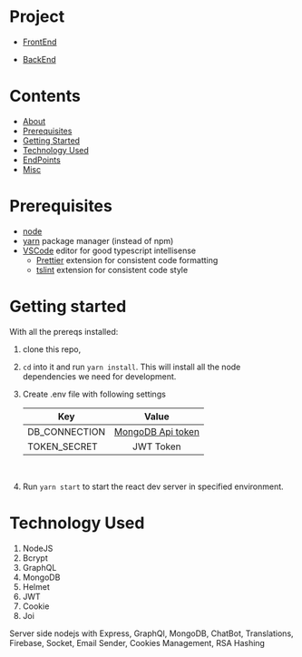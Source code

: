 # Project

- [FrontEnd](https://github.com/Piyush-Ranjan-Mishra/reactJSWithGraphQL)

- [BackEnd](https://github.com/Piyush-Ranjan-Mishra/serverNodejs )
# Contents

- [About](#Vuyit)
- [Prerequisites](#prerequisites)
- [Getting Started](#getting-started)
- [Technology Used](#technology-used)
- [EndPoints](#endpoints)
- [Misc](#misc)

# Prerequisites

- [node](https://nodejs.org/en/download/)
- [yarn](https://yarnpkg.com/en/docs/install) package manager (instead of npm)
- [VSCode](https://code.visualstudio.com/download) editor for good typescript intellisense
  - [Prettier](https://marketplace.visualstudio.com/items?itemName=esbenp.prettier-vscode) extension for consistent code formatting
  - [tslint](https://marketplace.visualstudio.com/items?itemName=eg2.tslint) extension for consistent code style

# Getting started

With all the prereqs installed:
1.  clone this repo,
2.  `cd` into it and run `yarn install`. This will install all the node dependencies we need for development.
3. Create .env file with following settings

      |Key | Value|
      |-|:-:|
      |DB_CONNECTION| [MongoDB Api token](https://account.mongodb.com) |
      |TOKEN_SECRET| JWT Token|
      <br>
3.  Run `yarn start` to start the react dev server in specified environment.

# Technology Used

1. NodeJS
2. Bcrypt
3. GraphQL
4. MongoDB
5. Helmet
6. JWT
7. Cookie
8. Joi


Server side nodejs with Express, GraphQl, MongoDB, ChatBot, Translations, Firebase, Socket, Email Sender, Cookies Management, RSA Hashing
